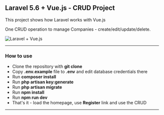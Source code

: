 ## Laravel 5.6 + Vue.js - CRUD Project

This project shows how Laravel works with Vue.js

One CRUD operation to manage Companies - create/edit/update/delete.

![Laravel + Vue.js](http://webcoderpro.com/laravel-vue.png)

---

### How to use

- Clone the repository with __git clone__
- Copy __.env.example__ file to __.env__ and edit database credentials there
- Run __composer install__
- Run __php artisan key:generate__
- Run __php artisan migrate__
- Run __npm install__
- Run __npm run dev__
- That's it - load the homepage, use __Register__ link and use the CRUD

---